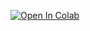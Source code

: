 [![Open In Colab](https://colab.research.google.com/assets/colab-badge.svg)](https://colab.research.google.com/drive/1BbRMWJaOaNRIjFhc8NWMclgbKMC_QnBf?usp=sharing)
